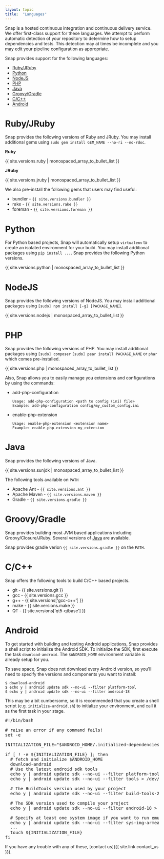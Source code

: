 ```yaml
---
layout: topic
title:  "Languages"
---
```


Snap is a hosted continuous integration and continuous delivery service. We offer first-class support for these languages. We attempt to perform automatic detection of your repository to determine how to setup dependencies and tests. This detection may at times be incomplete and you may edit your pipeline configuration as appropriate.

Snap provides support for the following languages:

* [Ruby/JRuby](#ruby-jruby)
* [Python](#python)
* [NodeJS](#nodejs)
* [PHP](#php)
* [Java](#java)
* [Groovy/Gradle](#groovy-gradle)
* [C/C++](#c-c++)
* [Android](#android)


# Ruby/JRuby

Snap provides the following versions of Ruby and JRuby. You may install additional gems using `sudo gem install GEM_NAME --no-ri --no-rdoc`.

**Ruby**

{{ site.versions.ruby | monospaced_array_to_bullet_list }}

**JRuby**

{{ site.versions.jruby | monospaced_array_to_bullet_list }}

We also pre-install the following gems that users may find useful:

* bundler - `{{ site.versions.bundler }}`
* rake - `{{ site.versions.rake }}`
* foreman - `{{ site.versions.foreman }}`



# Python

For Python based projects, Snap will automatically setup `virtualenv` to create an isolated environment for your build. You may install additional packages using `pip install ...`. Snap provides the following Python versions.

{{ site.versions.python | monospaced_array_to_bullet_list }}



# NodeJS

Snap provides the following versions of NodeJS. You may install additional packages using `[sudo] npm install [-g] [PACKAGE_NAME]`.

{{ site.versions.nodejs | monospaced_array_to_bullet_list }}



# PHP

Snap provides the following versions of PHP. You may install additional packages using `[sudo] composer` `[sudo] pear install PACKAGE_NAME` or `phar` which comes pre-installed.

{{ site.versions.php | monospaced_array_to_bullet_list }}

Also, Snap allows you to easily manage you extensions and configurations by using the commands:

* add-php-configuration

      Usage: add-php-configuration <path to config (ini) file>
      Example: add-php-configuration config/my_custom_config.ini

* enable-php-extension

      Usage: enable-php-extension <extension name>
      Example: enable-php-extension my_extension



# Java

Snap provides the following versions of Java.

{{ site.versions.sunjdk | monospaced_array_to_bullet_list }}


The following tools available on `PATH`

* Apache Ant - `{{ site.versions.ant }}`
* Apache Maven - `{{ site.versions.maven }}`
* Gradle - `{{ site.versions.gradle }}`


# Groovy/Gradle

Snap provides building most JVM based applications including Groovy/Closure/JRuby. Several versions of [Java](#java) are available.

Snap provides gradle verion `{{ site.versions.gradle }}` on the `PATH`.



# C/C++

Snap offers the following tools to build C/C++ based projects.

* git - {{ site.versions.git }}
* gcc - {{ site.versions.gcc }}
* g++ - {{ site.versions['gcc-c++'] }}
* make - {{ site.versions.make }}
* QT - {{ site.versions['qt5-qtbase'] }}



# Android

To get started with building and testing Android applications, Snap provides a shell script to initialize the Android SDK. To initialize the SDK, first execute the task `download-android`. The `$ANDROID_HOME` environment variable is already setup for you.

To save space, Snap does not download every Android version, so you'll need to specify the versions and components you want to install:

```
$ download-android
$ echo y | android update sdk --no-ui --filter platform-tool
$ echo y | android update sdk --no-ui --filter android-18
```

This may be a bit cumbersome, so it is recommended that you create a shell script (e.g. `initialize-android.sh`) to initialize your environment, and call it as the first task in your stage.

<pre>
#!/bin/bash

# raise an error if any command fails!
set -e

INITIALIZATION_FILE="$ANDROID_HOME/.initialized-dependencies"

if [ ! -e ${INITIALIZATION_FILE} ]; then
  # fetch and initialize $ANDROID_HOME
  download-android
  # Use the latest android sdk tools
  echo y | android update sdk --no-ui --filter platform-tools > /dev/null
  echo y | android update sdk --no-ui --filter tools > /dev/null

  # The BuildTools version used by your project
  echo y | android update sdk --no-ui --filter build-tools-20.0.0 --all > /dev/null

  # The SDK version used to compile your project
  echo y | android update sdk --no-ui --filter android-18 > /dev/null

  # Specify at least one system image if you want to run emulator tests
  echo y | android update sdk --no-ui --filter sys-img-armeabi-v7a-android-19 --all > /dev/null
  ...
  touch ${INITIALIZATION_FILE}
fi
</pre>

If you have any trouble with any of these, [contact us]({{ site.link.contact_us }}).
